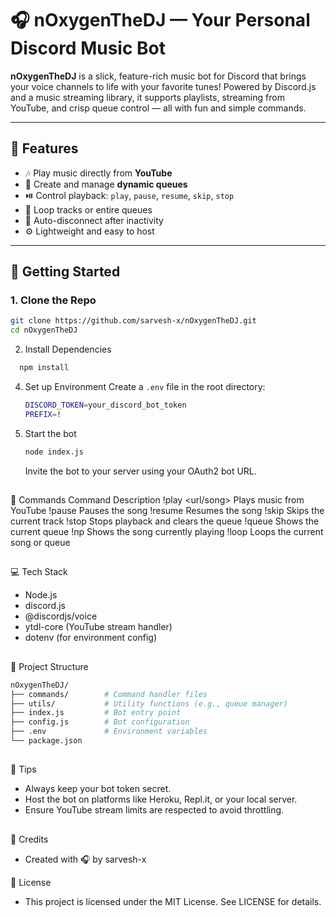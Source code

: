 # 🎧 nOxygenTheDJ — Your Personal Discord Music Bot

**nOxygenTheDJ** is a slick, feature-rich music bot for Discord that brings your voice channels to life with your favorite tunes! Powered by Discord.js and a music streaming library, it supports playlists, streaming from YouTube, and crisp queue control — all with fun and simple commands.

---

## 🌟 Features

- 🎶 Play music directly from **YouTube**
- 📃 Create and manage **dynamic queues**
- ⏯️ Control playback: `play`, `pause`, `resume`, `skip`, `stop`
- 🔁 Loop tracks or entire queues
- 🧹 Auto-disconnect after inactivity
- ⚙️ Lightweight and easy to host

---

## 🚀 Getting Started

### 1. Clone the Repo
```bash
git clone https://github.com/sarvesh-x/nOxygenTheDJ.git
cd nOxygenTheDJ
```
2. Install Dependencies
```bash
  npm install
```
4. Set up Environment
   Create a `.env` file in the root directory:
   ```bash
   DISCORD_TOKEN=your_discord_bot_token
   PREFIX=!
   ```
5. Start the bot
   ```bash
   node index.js
   ```
   Invite the bot to your server using your OAuth2 bot URL.

##

📜 Commands
Command	Description
!play <url/song>	Plays music from YouTube
!pause	Pauses the song
!resume	Resumes the song
!skip	Skips the current track
!stop	Stops playback and clears the queue
!queue	Shows the current queue
!np	Shows the song currently playing
!loop	Loops the current song or queue

##

💻 Tech Stack
- Node.js
- discord.js
- @discordjs/voice
- ytdl-core (YouTube stream handler)
- dotenv (for environment config)

##
📂 Project Structure
```bash
nOxygenTheDJ/
├── commands/        # Command handler files
├── utils/           # Utility functions (e.g., queue manager)
├── index.js         # Bot entry point
├── config.js        # Bot configuration
├── .env             # Environment variables
└── package.json
```

##

🧠 Tips
- Always keep your bot token secret.
- Host the bot on platforms like Heroku, Repl.it, or your local server.
- Ensure YouTube stream limits are respected to avoid throttling.

##

🙌 Credits
- Created with 🎧 by sarvesh-x

📜 License
- This project is licensed under the MIT License. See LICENSE for details.
